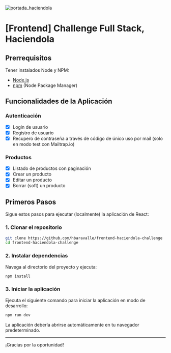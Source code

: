 ![portada_haciendola](https://github.com/hbaravalle/backend-haciendola-challenge/assets/24690415/43f3f53c-3178-470e-8103-b52938d38821)
# [Frontend] Challenge Full Stack, Haciendola

## Prerrequisitos

Tener instalados Node y NPM:

- [Node.js](https://nodejs.org/es/download/)
- [npm](https://www.npmjs.com/get-npm) (Node Package Manager)

## Funcionalidades de la Aplicación

### Autenticación

- [X] Login de usuario
- [X] Registro de usuario
- [X] Recupero de contraseña a través de código de único uso por mail (solo en modo test con Mailtrap.io)

### Productos

- [X] Listado de productos con paginación
- [X] Crear un producto
- [X] Editar un producto
- [X] Borrar (soft) un producto

## Primeros Pasos

Sigue estos pasos para ejecutar (localmente) la aplicación de React:

### 1. Clonar el repositorio

```bash
git clone https://github.com/hbaravalle/frontend-haciendola-challenge
cd frontend-haciendola-challenge
```

### 2. Instalar dependencias

Navega al directorio del proyecto y ejecuta:

```bash
npm install
```

### 3. Iniciar la aplicación

Ejecuta el siguiente comando para iniciar la aplicación en modo de desarrollo:

```bash
npm run dev
```

La aplicación debería abrirse automáticamente en tu navegador predeterminado.

---

¡Gracias por la oportunidad!
